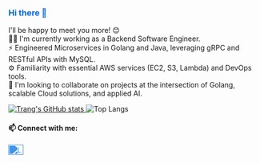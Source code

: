 <h3 style="color: #0969da;">Hi there 👋</h3>

I'll be happy to meet you more! 😊 <br>
👩🏻 I'm currently working as a Backend Software Engineer.<br>
⚡ Engineered Microservices in Golang and Java, leveraging gRPC and RESTful APIs with MySQL. <br>
⚙️ Familiarity with essential AWS services (EC2, S3, Lambda) and DevOps tools. <br>
🤝 I'm looking to collaborate on projects at the intersection of Golang, scalable Cloud solutions, and applied AI.


<p align="left">
  <a href="https://github.com/ntttrang/github-readme-stats">
    <img src="https://github-readme-stats.vercel.app/api?username=ntttrang&show_icons=true&theme=default" alt="Trang's GitHub stats" />
  </a>
  <img src="https://github-readme-stats.vercel.app/api/top-langs/?username=ntttrang&layout=compact&langs_count=10&show_icons=true&theme=default" alt="Top Langs" />
</p>



<h4 align="left"> 📫 Connect with me:</h4>
<p align="left">
<a href="https://www.linkedin.com/ntttrang" target="blank">
  <img align="center" src="https://cdn.jsdelivr.net/npm/simple-icons@3.0.1/icons/linkedin.svg" alt="LinkedIn" height="20" width="30" style="filter: invert(50%) sepia(100%) saturate(500%) hue-rotate(180deg) brightness(90%);" />
</a>
</p>
